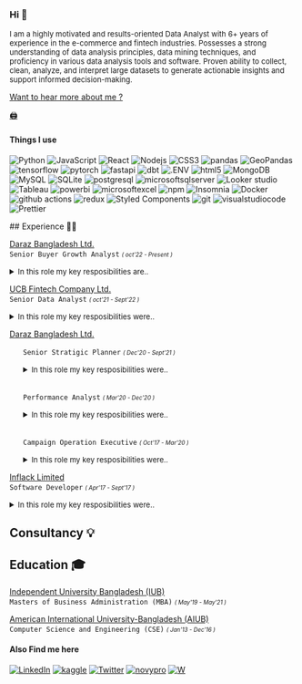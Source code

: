 
### Hi 👋

<font size = "2.7
"><p>I am a highly motivated and results-oriented Data Analyst with 6+ years of experience in the e-commerce and fintech industries.
Possesses a strong understanding of data analysis principles, data mining techniques, and proficiency in various data
analysis tools and software. Proven ability to collect, clean, analyze, and interpret large datasets to generate actionable
insights and support informed decision-making.
</p></font>

<a alt ="salmansrizon2016@gmail.com" href="mailto:salmansrizon2016@gmail.com">Want to hear more about me ?</a>

[🖨️](https://drive.google.com/file/d/1UTi9Kx_bqog8-tmKuz0RzQ0HWkrW7UFG/view?usp=sharing "Download Resume Here")


<h4>Things I use</h4>
<p>
 <img alt="Python" src="https://img.shields.io/badge/-python-3776AB?style=flat-square&logo=python&logoColor=white" /> 
 <img alt="JavaScript" src="https://img.shields.io/badge/-javaScript-F7DF1E?style=flat-square&logo=javaScript&logoColor=black" />
  <img alt="React" src="https://img.shields.io/badge/-React-45b8d8?style=flat-square&logo=react&logoColor=white" />
  <img alt="Nodejs" src="https://img.shields.io/badge/-Nodejs-43853d?style=flat-square&logo=Node.js&logoColor=white" />
   <img alt="CSS3" src="https://img.shields.io/badge/-CSS3-1572B6?style=flat-square&logo=CSS3&logoColor=white" />
   <img alt="pandas" src="https://img.shields.io/badge/-pandas-150458?style=flat-square&logo=pandas&logoColor=white" />
    <img alt="GeoPandas" src="https://img.shields.io/badge/-GeoPandas-139C5A?style=flat-square&logo=GeoPandas&logoColor=white" />
    <img alt="tensorflow" src="https://img.shields.io/badge/-tensorflow-FF6F00?style=flat-square&logo=tensorflow&logoColor=white" />
    <img alt="pytorch" src="https://img.shields.io/badge/-pytorch-EE4C2C?style=flat-square&logo=pytorch&logoColor=white" />
     <img alt="fastapi" src="https://img.shields.io/badge/-fastapi-009688?style=flat-square&logo=fastapi&logoColor=white" />
    <img alt="dbt" src="https://img.shields.io/badge/-dbt-FF694B?style=flat-square&logo=dbt&logoColor=white" />
    <img alt=".ENV" src="https://img.shields.io/badge/-.ENV-ECD53F?style=flat-square&logo=.ENV&logoColor=black" /> 
  <img alt="html5" src="https://img.shields.io/badge/-HTML5-E34F26?style=flat-square&logo=html5&logoColor=white" />
  <img alt="MongoDB" src="https://img.shields.io/badge/-MongoDB-13aa52?style=flat-square&logo=mongodb&logoColor=white" />
  <img alt="MySQL" src="https://img.shields.io/badge/-MySQL-4479A1?style=flat-square&logo=MySQL&logoColor=white" />
  <img alt="SQLite" src="https://img.shields.io/badge/-SQLite-003B57?style=flat-square&logo=SQLite&logoColor=white" />
  <img alt="postgresql" src="https://img.shields.io/badge/-postgresql-4169E1?style=flat-square&logo=postgresql&logoColor=white" />
  <img alt="microsoftsqlserver" src="https://img.shields.io/badge/-microsoftsqlserver-CC2927?style=flat-square&logo=microsoftsqlserver&logoColor=white" />
  <img alt="Looker studio" src="https://img.shields.io/badge/-Looker-4285F4?style=flat-square&logo=Looker&logoColor=white" />
  <img alt="Tableau" src="https://img.shields.io/badge/-Tableau-E97627?style=flat-square&logo=Tableau&logoColor=white" />
  <img alt="powerbi" src="https://img.shields.io/badge/-powerbi-F2C811?style=flat-square&logo=powerbi&logoColor=black" />
    <img alt="microsoftexcel" src="https://img.shields.io/badge/-microsoftexcel-217346?style=flat-square&logo=microsoftexcel&logoColor=white" />
  <img alt="npm" src="https://img.shields.io/badge/-NPM-CB3837?style=flat-square&logo=npm&logoColor=white" />
  <img alt="Insomnia" src="https://img.shields.io/badge/-Insomnia-5849BE?style=flat-square&logo=insomnia&logoColor=white" />
<img alt="Docker" src="https://img.shields.io/badge/-Docker-46a2f1?style=flat-square&logo=docker&logoColor=white" />
  <img alt="github actions" src="https://img.shields.io/badge/-Github_Actions-2088FF?style=flat-square&logo=github-actions&logoColor=white" />
  <img alt="redux" src="https://img.shields.io/badge/-Redux-764ABC?style=flat-square&logo=redux&logoColor=white" />
  <img alt="Styled Components" src="https://img.shields.io/badge/-Styled_Components-db7092?style=flat-square&logo=styled-components&logoColor=white" />
  <img alt="git" src="https://img.shields.io/badge/-Git-F05032?style=flat-square&logo=git&logoColor=white" />
   <img alt="visualstudiocode" src="https://img.shields.io/badge/-visualstudiocode-007ACC?style=flat-square&logo=visualstudiocode&logoColor=white" />
  <img alt="Prettier" src="https://img.shields.io/badge/-Prettier-F7B93E?style=flat-square&logo=prettier&logoColor=white" />
  
</p>
## Experience  👨‍💻


[Daraz Bangladesh Ltd.](https://daraz.com/ "Daraz Group is South Asia's leading eCommerce platform providing access to 50 million products for 40 million monthly active users in Bangladesh, Pakistan, Nepal, Srilanka & Mayanmar.")
<br>
`Senior Buyer Growth Analyst` <font size = "1"><em>( oct'22 - Present )</em></font>
<br/>
<font size = "2"><details close><summary> In this role my key resposibilities are.. </summary> 
<ul>
    <li> Analyze & Identify growth levers to increase orders per shopper across business verticals.</li>
    <li> Tracking & Understanding leading segmentation, channel, and content strategy to help build a strategy for the business.</li>
    <li>Ensuring accessibility of DOD performance & Data for the management </li>
<li>Develop plans to materialize strategy and analyze business proposals. </li>
    <li>Align processes, resources-planning, and department goals with the overall Buyer growth strategy</li>
<li>Explore and onboard relevant MarTech solutions to improve efficiency</li>
<li>Understanding traffic source attribution and allocating budgets accordingly</li>
<li>Develop and analyze the acquisition & retention subsidy planning with ROI consideration </li>
</ul>
</details></font>

[UCB Fintech Company Ltd.](https://www.upaybd.com/ "উপায় (upay) is a Mobile Financial Service brand aiming at helping aspirers achieve their goals through easy, secured and innovative digital financial")
<br>
`Senior Data Analyst` <font size = "1"><em>( oct'21 - Sept'22 )</em></font>
<br/>
<font size = "2"><details close><summary> In this role my key resposibilities were.. </summary> 
<ul>
    <li>Strategic planning and performance analysis.</li>
    <li>Develop plans to materialize strategy and analyze business proposals.</li>
    <li>Align processes, resources-planning and department goals with overall strategy.</li>
</ul>
</details></font>

[Daraz Bangladesh Ltd.](https://daraz.com/ "Daraz Group is South Asia's leading eCommerce platform providing access to 50 million products for 40 million monthly active users in Bangladesh, Pakistan, Nepal, Srilanka & Mayanmar.")
<br>
<ul>

`Senior Stratigic Planner` <font size = "1"><em>( Dec'20 - Sept'21 )</em></font>
<br/>
<font size = "2"><details close><summary> In this role my key resposibilities were.. </summary> 
<ul>
    <li>Commercial and operational strategic planning and performance analysis. </li>
    <li>Develop plans to materialize strategy and analyze business proposals. </li>
    <li>Align processes, resources-planning and department goals with overall strategy. </li>
    <li>Construct forecasts and analytical models.</li>
</ul>
</details></font>
<br>

`Performance Analyst` <font size = "1"><em>( Mar'20 - Dec'20 )</em></font>
<br/>
<font size = "2"><details close><summary> In this role my key resposibilities were.. </summary> 
<ul>
    <li>Analyze Traffic performance and Digital Merchandizing.</li>
    <li>Customer behavior and pattern modeling and analysis.</li>
    <li>Research competition to identify threats and opportunities.</li>
    <li>Develop plans to materialize strategy and analyze traffic & sales Performance</li>
</ul>
</details></font>

<br>

`Campaign Operation Executive` <font size = "1"><em>( Oct'17 - Mar'20 )</em></font>
<br/>
<font size = "2"><details close><summary> In this role my key resposibilities were.. </summary> 
<ul>
    <li>Analyze Traffic performance and Digital Merchandizing.</li>
    <li>Customer behavior and pattern modeling and analysis.</li>
    <li>Research competition to identify threats and opportunities.</li>
    <li>Develop plans to materialize strategy and analyze traffic & sales Performance</li>
</ul>
</details></font>

</ul>

[Inflack Limited](https://inflack.com/ "Inflack is an emerging IT services powerhouse. Our people do amazing things to help businesses, government and communities solve their toughest challenges.")
<br>
`Software Developer` <font size = "1"><em>( Apr'17 - Sept'17 )</em></font>
<br/>
<font size = "2"><details close><summary> In this role my key resposibilities were.. </summary> 
<ul>
    <li>Requirement analysis.</li>
    <li>UX planning & implement.</li>
    <li>Frontend development.</li>
    <li>Research & development for new front end UX.</li>
</ul>
</details></font>

## Consultancy 💡

## Education 🎓

[Independent University Bangladesh (IUB)](http://www.iub.edu.bd/ "Independent University, Bangladesh or IUB is a private university in Bangladesh. It is located in Bashundhara Residential Area of Dhaka, Bangladesh. It was established in 1993 under the Private University Act, 1992. IUB has an enrollment of 10,000 students, 11,556 alumni, and 401 faculty members.")
<br>
`Masters of Business Administration (MBA)` <font size = "1"><em>( May'19 - May'21 )</em></font>
<br/>

[American International University-Bangladesh (AIUB)](https://www.aiub.edu/ "American International University-Bangladesh, commonly known by its acronym AIUB, is an accredited and reputed private university in Dhaka, Bangladesh.")
<br>
`Computer Science and Engineering (CSE)` <font size = "1"><em>( Jan'13 - Dec'16 )</em></font>
<br/>

<h4>Also Find me here</h4>
<p>
<a href="https://www.linkedin.com/in/thomas-guibert" target="_blank"><img alt="LinkedIn" src="https://img.shields.io/badge/LinkedIn-0A66C2.svg?&style=for-the-badge&logo=LinkedIn&logoColor=white" /></a>
<a href="https://www.linkedin.com/in/salman-srizon-252b79125/" target="_blank"><img alt="kaggle" src="https://img.shields.io/badge/kaggle-20BEFF.svg?&style=for-the-badge&logo=kaggle&logoColor=black" /></a> 
<a href="https://twitter.com/SalmansakibRox" target="_blank"><img alt="Twitter" src="https://img.shields.io/badge/twitter-%231DA1F2.svg?&style=for-the-badge&logo=twitter&logoColor=white" /></a>
  <a href="https://www.novypro.com/profile_about/salmansrizon" target="_blank"><img alt="novypro" src="https://img.shields.io/badge/novypro-%2312100E.svg?&style=for-the-badge&logo=novypro&logoColor=white" /></a>
  <a href="tel:+8801682359817" target="_blank"><img alt="W" src="https://img.shields.io/badge/whatsapp-25D366.svg?&style=for-the-badge&logo=whatsapp&logoColor=white" /></a>
</p>